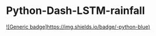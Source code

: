 # Python-Dash-LSTM-rainfall
[![Generic badge]https://img.shields.io/badge/-python-blue)](https://shields.io/)

